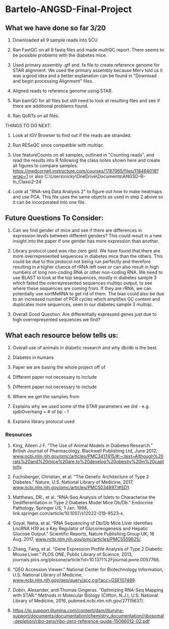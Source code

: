 # Bartelo-ANGSD-Final-Project

## What we have done so far 3/20

1. Downloaded all 9 sample reads into SCU

2. Ran FastQC on all 9 fastq files and made multiQC report. There seems to be possible problems with the diabetes mice.

3. Used primary assembly .gtf and .fa file to create reference genome for STAR alignment. We used the primary assembly because Merv told us it was a good idea and a better 
explanation can be found in "Download and begin processing Alignment" files. 

4. Aligned reads to reference genome using STAR.

5. Ran bamQC for all files but still need to look at resulting files and see if there are additional problems found.

6. Ran QoRTs on all files.

THINGS TO DO NEXT:

1. Look at IGV Browser to find out if the reads are stranded.

3. Run RESeQC since compatible with multiqc.

2. Use featureCounts on all samples, outlined in "Counting reads", and read the results into R following the class notes shown here and create all figures to compare samples: https://medcornell.instructure.com/courses/1787065/files/118484018?wrap=1 or also C:\Users\nicky\OneDrive\Documents\ANGSD-R-In_Class\2-24

3. Look at "RNA-seq Data Analysis 2" to figure out how to make heatmaps and use PCA. This file uses the same objects as used in step 2 above so it can be incorporated into one file.

## Future Questions To Consider:

1. Can we find gender of mice and see if there are differences in expression levels between different genders? This could result in a new insight into the paper if one gender has more expression than another.

2. Library protocol used was ribo zero gold. We have found that there are more overrepresented sequences in diabetes mice than the others. This could be due to this protocol not being run perfectly and therefore resulting in a higher chance of rRNA left over or can also result in high numbers of long non-coding RNA or other non-coding RNA. We need to use BLAST to look at the top sequences, mostly in diabetes sample 3 which failed the overrepresented sequences multiqc output, to see where these sequences are coming from. If they are rRNA, we can potentially use sortMeRNA to get rid of them. The bias could also be due to an increased number of PCR cycles which amplifies GC content and duplicates more sequences, seen in our diabetes sample 3 multiqc.

3. Overall Good Question: Are differentially expressed genes just due to high overrepresented sequences we find? 

## What each resource below tells us:

1. Overall use of animals in diabetic research and why db/db is the best.

2. Diabetes in humans

3. Paper we are basing the whole project off of

4. Different paper not necessary to include

5. Different paper not necessary to include

6. Where we get the samples from 

7. Explains why we used some of the STAR parameters we did - e.g. sjdbOverhang = # of bp - 1

8. Explains library protocol used

### Resources

1. King, Aileen J F. “The Use of Animal Models in Diabetes Research.” British Journal of Pharmacology, Blackwell Publishing Ltd, June 2012, www.ncbi.nlm.nih.gov/pmc/articles/PMC3417415/#:~:text=Although%20rats%20and%20mice%20are,to%20develop%20obesity%20in%20captivity. 

2. Fuchsberger, Christian, et al. “The Genetic Architecture of Type 2 Diabetes.” Nature, U.S. National Library of Medicine, 2017, www.ncbi.nlm.nih.gov/pmc/articles/PMC5034897/#SD1. 

3. Matthews, DR., et al. “RNA-Seq Analysis of Islets to Characterise the Dedifferentiation in Type 2 Diabetes Model Mice Db/Db.” Endocrine Pathology, Springer US, 1 Jan. 1998, link.springer.com/article/10.1007/s12022-018-9523-x. 

4. Goyal, Neha, et al. “RNA Sequencing of Db/Db Mice Liver Identifies LncRNA H19 as a Key Regulator of Gluconeogenesis and Hepatic Glucose Output.” Scientific Reports, Nature Publishing Group UK, 16 Aug. 2017, www.ncbi.nlm.nih.gov/pmc/articles/PMC5559625/. 

5. Zhang, Fang, et al. “Gene Expression Profile Analysis of Type 2 Diabetic Mouse Liver.” PLOS ONE, Public Library of Science, 2013, journals.plos.org/plosone/article?id=10.1371%2Fjournal.pone.0057766. 

6. “GEO Accession Viewer.” National Center for Biotechnology Information, U.S. National Library of Medicine, www.ncbi.nlm.nih.gov/geo/query/acc.cgi?acc=GSE107489. 

7. Dobin, Alexander, and Thomas Gingeras. “Optimizing RNA-Seq Mapping with STAR.” Methods in Molecular Biology (Clifton, N.J.), U.S. National Library of Medicine, 2016, pubmed.ncbi.nlm.nih.gov/27115637/. 

8. https://jp.support.illumina.com/content/dam/illumina-support/documents/documentation/chemistry_documentation/ribosomal-depletion/ribo-zero/ribo-zero-reference-guide-15066012-02.pdf

